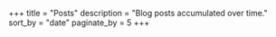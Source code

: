 +++
title = "Posts"
description = "Blog posts accumulated over time."
sort_by = "date"
paginate_by = 5
+++